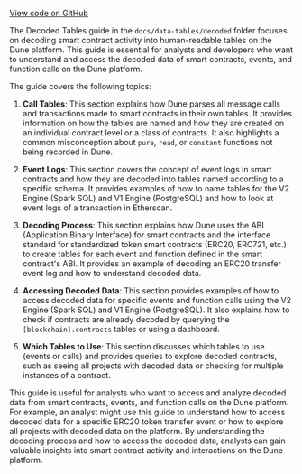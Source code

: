 [View code on GitHub](https://dune.com/docs/data-tables)

The Decoded Tables guide in the `docs/data-tables/decoded` folder focuses on decoding smart contract activity into human-readable tables on the Dune platform. This guide is essential for analysts and developers who want to understand and access the decoded data of smart contracts, events, and function calls on the Dune platform.

The guide covers the following topics:

1. **Call Tables**: This section explains how Dune parses all message calls and transactions made to smart contracts in their own tables. It provides information on how the tables are named and how they are created on an individual contract level or a class of contracts. It also highlights a common misconception about `pure`, `read`, or `constant` functions not being recorded in Dune.

2. **Event Logs**: This section covers the concept of event logs in smart contracts and how they are decoded into tables named according to a specific schema. It provides examples of how to name tables for the V2 Engine (Spark SQL) and V1 Engine (PostgreSQL) and how to look at event logs of a transaction in Etherscan.

3. **Decoding Process**: This section explains how Dune uses the ABI (Application Binary Interface) for smart contracts and the interface standard for standardized token smart contracts (ERC20, ERC721, etc.) to create tables for each event and function defined in the smart contract's ABI. It provides an example of decoding an ERC20 transfer event log and how to understand decoded data.

4. **Accessing Decoded Data**: This section provides examples of how to access decoded data for specific events and function calls using the V2 Engine (Spark SQL) and V1 Engine (PostgreSQL). It also explains how to check if contracts are already decoded by querying the `[blockchain].contracts` tables or using a dashboard.

5. **Which Tables to Use**: This section discusses which tables to use (events or calls) and provides queries to explore decoded contracts, such as seeing all projects with decoded data or checking for multiple instances of a contract.

This guide is useful for analysts who want to access and analyze decoded data from smart contracts, events, and function calls on the Dune platform. For example, an analyst might use this guide to understand how to access decoded data for a specific ERC20 token transfer event or how to explore all projects with decoded data on the platform. By understanding the decoding process and how to access the decoded data, analysts can gain valuable insights into smart contract activity and interactions on the Dune platform.
